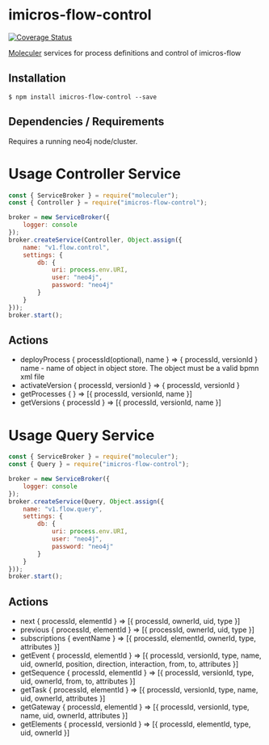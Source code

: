 # imicros-flow-control
[![Coverage Status](https://coveralls.io/repos/github/al66/imicros-flow-control/badge.svg?branch=master)](https://coveralls.io/github/al66/imicros-flow-control?branch=master)

[Moleculer](https://github.com/moleculerjs/moleculer) services for process definitions and control of imicros-flow


## Installation
```
$ npm install imicros-flow-control --save
```
## Dependencies / Requirements
Requires a running neo4j node/cluster.

# Usage Controller Service
```js
const { ServiceBroker } = require("moleculer");
const { Controller } = require("imicros-flow-control");

broker = new ServiceBroker({
    logger: console
});
broker.createService(Controller, Object.assign({ 
    name: "v1.flow.control",
    settings: { 
        db: {
            uri: process.env.URI,
            user: "neo4j",
            password: "neo4j"
        }
    }
}));
broker.start();
```
## Actions
- deployProcess { processId(optional), name } => { processId, versionId }   name - name of object in object store. The object must be a valid bpmn xml file 
- activateVersion { processId, versionId } => { processId, versionId }  
- getProcesses { } => [{ processId, versionId, name }]  
- getVersions { processId } => [{ processId, versionId, name }]  

# Usage Query Service
```js
const { ServiceBroker } = require("moleculer");
const { Query } = require("imicros-flow-control");

broker = new ServiceBroker({
    logger: console
});
broker.createService(Query, Object.assign({ 
    name: "v1.flow.query",
    settings: { 
        db: {
            uri: process.env.URI,
            user: "neo4j",
            password: "neo4j"
        }
    }
}));
broker.start();
```
## Actions
- next { processId, elementId } => [{ processId, ownerId, uid, type }]  
- previous { processId, elementId } => [{ processId, ownerId, uid, type }]
- subscriptions { eventName } => [{ processId, elementId, ownerId, type, attributes }]
- getEvent { processId, elementId } => [{ processId, versionId, type, name, uid, ownerId, position, direction, interaction, from, to, attributes }]
- getSequence { processId, elementId } => [{ processId, versionId, type, uid, ownerId, from, to, attributes }]
- getTask { processId, elementId } => [{ processId, versionId, type, name, uid, ownerId, attributes }]
- getGateway { processId, elementId } => [{ processId, versionId, type, name, uid, ownerId, attributes }]
- getElements { processId, versionId } => [{ processId, elementId, type, uid, ownerId }]
